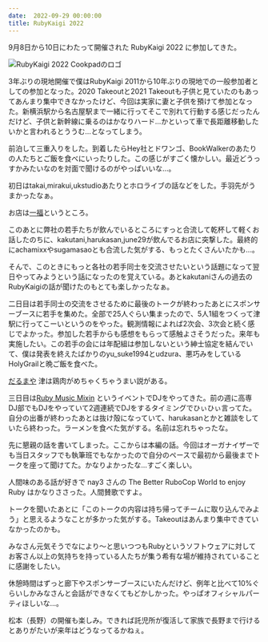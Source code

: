 ```yaml
---
date:  2022-09-29 00:00:00
title: RubyKaigi 2022
---
```

9月8日から10日にわたって開催された RubyKaigi 2022 に参加してきた。

![RubyKaigi 2022 Cookpadのロゴ](/static/images/articles/2022-09-29-rubykaigi-2022.jpg)

3年ぶりの現地開催で僕はRubyKaigi 2011から10年ぶりの現地での一般参加者としての参加となった。2020 Takeoutと2021 Takeoutも子供と見ていたのもあってあんまり集中できなかったけど、今回は実家に妻と子供を預けて参加となった。新横浜駅から名古屋駅まで一緒に行ってそこで別れて行動する感じだったんだけど、子供と新幹線に乗るのはかなりハード...かといって車で長距離移動したいかと言われるとううむ...となってしまう。

前泊して三重入りをした。到着したらHey社とドワンゴ、BookWalkerのあたりの人たちとご飯を食べにいったりした。この感じがすごく懐かしい。最近どうっすかみたいなのを対面で聞けるのがやっぱいいな...。

初日はtakai,mirakui,ukstudioあたりとホロライブの話などをした。手羽先がうまかったなぁ。

お店は[一福](https://tabelog.com/mie/A2401/A240101/24006666/)というところ。

このあとに弊社の若手たちが飲んでいるところにすっと合流して乾杯して軽くお話したのちに、kakutani,harukasan,june29が飲んでるお店に突撃した。最終的にachamixxやsugamasaoとも合流した気がする、もっとたくさんいたかも...。

そんで、このときにもっと各社の若手同士を交流させたいという話題になって翌日やってみようという話になったのを覚えている。あとkakutaniさんの過去のRubyKaigiの話が聞けたのもとても楽しかったなぁ。

二日目は若手同士の交流をさせるために最後のトークが終わったあとにスポンサーブースに若手を集めた。全部で25人ぐらい集まったので、5人1組をつくって津駅に行ってこーいというのをやった。観測情報によれば2次会、3次会と続く感じでよかった。参加した若手からも感想をもらって感触よさそうだった。来年も実施したい。この若手の会には年配組は参加しないという紳士協定を結んでいて、僕は発表を終えたばかりのyu_suke1994とudzura、悪巧みをしているHolyGrailと晩ご飯を食べた。

[だるまや](https://tabelog.com/mie/A2401/A240102/24008027/)
津は鶏肉がめちゃくちゃうまい説がある。

三日目は[Ruby Music Mixin](https://pixiv.connpass.com/event/256848/) というイベントでDJをやってきた。前の週に高専DJ部でもDJをやっていて2週連続でDJをするタイミングでひぃひぃ言ってた。
自分の出番が終わったあとは抜け殻になっていて、harukasanとかと雑談をしていたら終わった。ラーメンを食べた気がする。名前は忘れちゃったな。

先に懇親の話を書いてしまった。ここからは本編の話。今回はオーガナイザーでも当日スタッフでも執筆班でもなかったので自分のペースで最初から最後までトークを座って聞けてた。かなりよかったな...すごく楽しい。

人間味のある話が好きで nay3 さんの The Better RuboCop World to enjoy Ruby はかなりささった。人間賛歌ですよ。
<script async class="speakerdeck-embed" data-id="1c05e4592a734bbdb47329ee5eb3b9cb" data-ratio="1.77777777777778" src="//speakerdeck.com/assets/embed.js"></script>

トークを聞いたあとに「このトークの内容は持ち帰ってチームに取り込んでみよう」と思えるようなことが多かった気がする。Takeoutはあんまり集中できていなかったのかも。

みなさん元気そうでなにより〜と思いつつもRubyというソフトウェアに対してお客さん以上の気持ちを持っている人たちが集う希有な場が維持されていることに感謝をしたい。

休憩時間はずっと廊下やスポンサーブースにいたんだけど、例年と比べて10%ぐらいしかみなさんと会話ができなくてもどかしかった。やっぱオフィシャルパーティほしいな...。

松本（長野）の開催も楽しみ。できれば託児所が復活して家族で長野まで行けるとありがたいが来年はどうなってるかねぇ。
